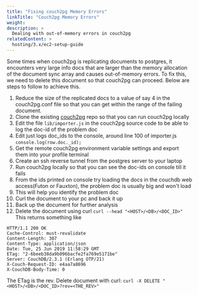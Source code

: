 ```yaml
---
title: "Fixing couch2pg Memory Errors"
linkTitle: "Couch2pg Memory Errors"
weight: 
description: >
  Dealing with out-of-memory errors in couch2pg
relatedContent: >
  hosting/3.x/ec2-setup-guide
---
```

Some times when couch2pg is replicating documents to postgres, it encounters very large info docs that are larger than the memory allocation of the document sync array and causes out-of-memory errors.
To fix this, we need to delete this document so that couch2pg can proceed.  Below are steps to follow to achieve this. 

1. Reduce the size of the replicated docs to a value of say 4 in the couch2pg.conf file so that you can get within the range of the failing document.
2. Clone the existing [couch2pg](https://github.com/medic/couch2pg) repo so that you can run couch2pg locally
3. Edit the file `lib/importer.js` in the couch2pg source code to be able to log the doc-id of the problem doc
4. Edit just logs doc_ids to the console, around line 100 of importer.js `console.log(row.doc._id);`
5. Get the remote couch2pg environment variable settings and export them into your profile terminal
6. Create an ssh reverse tunnel from the postgres server to your laptop
7. Run couch2pg locally so that you can see the doc-ids on console till it fails
8. From the ids printed on console try loading the docs in the couchdb web access(Futon or Fauxton), the problem doc is usually big and won't load
9.  This will help you identify the problem doc
10. Curl the document to your pc and back it up 
11. Back up the document for further analysis
12. Delete the document using curl
`curl --head "<HOST>/<DB>/<DOC_ID>"`
This returns something like 
```
HTTP/1.1 200 OK
Cache-Control: must-revalidate
Content-Length: 307
Content-Type: application/json
Date: Tue, 25 Jun 2019 11:58:29 GMT
ETag: "2-6beeb38da9b096bacfe2fa769e5171be"
Server: CouchDB/2.3.1 (Erlang OTP/21)
X-Couch-Request-ID: e4aa7a8696
X-CouchDB-Body-Time: 0
```
The ETag is the rev. Delete document with curl: `curl -X DELETE "<HOST>/<DB>/<DOC_ID>?rev=<THE_REV>"`
